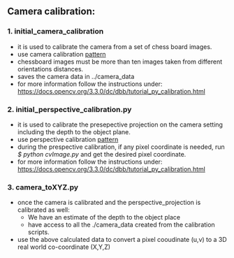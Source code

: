 ## Camera calibration:

### 1. initial_camera_calibration
- it is used to calibrate the camera from a set of chess board images. 
- use camera calibration [pattern](./pattern/chessboard.png)
- chessboard images must be more than ten images taken from different orientations distances.
- saves the camera data in ../camera_data
- for more information follow the instructions under: https://docs.opencv.org/3.3.0/dc/dbb/tutorial_py_calibration.html

### 2. initial_perspective_calibration.py
- it is used to calibrate the presepective projection on the camera setting including the depth to the object plane.
- use perspective calibration [pattern](./pattern/perspective_pattern.pdf)
- during the prespective calibration, if any pixel coordinate is needed, run *$ python cvImage.py* and get the desired pixel coordinate.
- for more information follow the instructions under: https://docs.opencv.org/3.3.0/dc/dbb/tutorial_py_calibration.html

### 3. camera_toXYZ.py
- once the camera is calibrated and the perspective_projection is calibrated as well:
  - We have an estimate of the depth to the object place
  - have access to all the ./camera_data created from the calibration scripts.
- use the above calculated data to convert a pixel cooudinate (u,v) to a 3D real world co-coordinate (X,Y,Z)